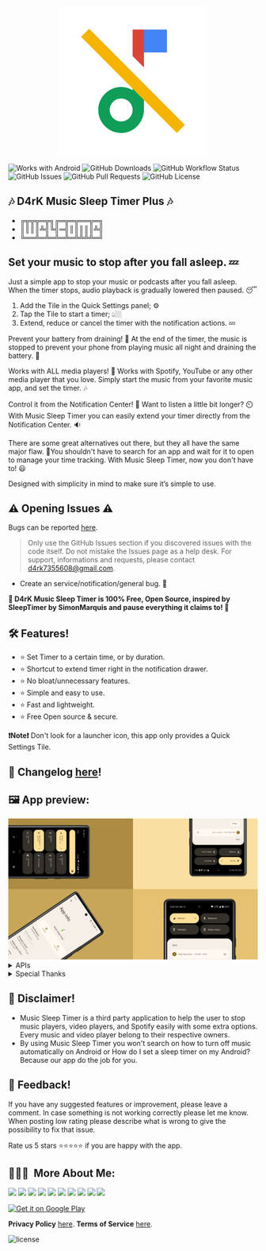 <p align="center">
<img src="/app/src/main/play/listings/en-US/graphics/ic_launcher-playstore.png" width="300">
</p>

![Works with Android](https://img.shields.io/badge/Made%20for-Android-lime?style=for-the-badge&logo=android)
![GitHub Downloads](https://img.shields.io/github/downloads/D4rK7355608/com.d4rk.musicsleeptimer.plus/total?color=green&style=for-the-badge&logo=github)
![GitHub Workflow Status](https://img.shields.io/github/workflow/status/D4rK7355608/com.d4rk.musicsleeptimer.plus/Android%20CI/master?style=for-the-badge&logo=github)
![GitHub Issues](https://img.shields.io/github/issues/D4rK7355608/com.d4rk.musicsleeptimer.plus?style=for-the-badge&logo=github)
![GitHub Pull Requests](https://img.shields.io/github/issues-pr/D4rK7355608/com.d4rk.musicsleeptimer.plus?style=for-the-badge&logo=github)
![GitHub License](https://img.shields.io/github/license/D4rK7355608/com.d4rk.musicsleeptimer.plus?style=for-the-badge&logo=github)

##  🎶 D4rK Music Sleep Timer Plus 🎶

- ╔╦╦╦═╦╗╔═╦═╦══╦═╗
- ║║║║╩╣╚╣═╣║║║║║╩╣
- ╚══╩═╩═╩═╩═╩╩╩╩═╝

## Set your music to stop after you fall asleep. 💤

Just a simple app to stop your music or podcasts after you fall asleep. When the timer stops, audio playback is gradually lowered then paused. 😴

1. Add the Tile in the Quick Settings panel; ⚙️
2. Tap the Tile to start a timer; 👆🏼
3. Extend, reduce or cancel the timer with the notification actions. 💤

Prevent your battery from draining! 📱
At the end of the timer, the music is stopped to prevent your phone from playing music all night and draining the battery. 🔋

Works with ALL media players! 📱
Works with Spotify, YouTube or any other media player that you love. Simply start the music from your favorite music app, and set the timer. 🎶

Control it from the Notification Center! 📱
Want to listen a little bit longer? ⏲️With Music Sleep Timer you can easily extend your timer directly from the Notification Center. 🔉

There are some great alternatives out there, but they all have the same major flaw. 👀You shouldn't have to search for an app and wait for it to open to manage your time tracking. With Music Sleep Timer, now you don't have to! 😃

Designed with simplicity in mind to make sure it’s simple to use.

## ⚠ Opening Issues ⚠

Bugs can be reported [here](https://github.com/D4rK7355608/com.d4rk.musicsleeptimer.plus/issues).

> Only use the GitHub Issues section if you discovered issues with the code itself. Do not mistake the Issues page as a help desk.
> For support, informations and requests, please contact <d4rk7355608@gmail.com>.

- Create an service/notification/general bug.  🐞

__🖤 D4rK Music Sleep Timer is 100% Free, Open Source, inspired by SleepTimer by SimonMarquis and pause everything it claims to! 🖤__

## 🛠️ Features!
- ⭐️ Set Timer to a certain time, or by duration.
- ⭐️ Shortcut to extend timer right in the notification drawer.
- ⭐️ No bloat/unnecessary features.
- ⭐️ Simple and easy to use.
- ⭐️ Fast and lightweight.
- ⭐️ Free Open source & secure.

__❗Note❗__  Don't look for a launcher icon, this app only provides a Quick Settings Tile.

## 📝 Changelog [here](https://raw.githubusercontent.com/D4rK7355608/com.d4rk.musicsleeptimer.plus/master/CHANGELOG.md)!

## 🖼️ App preview:

<img src="/app/src/main/play/listings/en-US/graphics/phone-screenshots/5-screenshot_all.png">

<details>
  <summary>APIs</summary>

- [Tile](https://developer.android.com/reference/android/service/quicksettings/Tile.html) and [TileService](https://developer.android.com/reference/android/service/quicksettings/TileService): Quick Settings Tile
- [Notification.Builder.setTimeoutAfter(durationMs)](https://developer.android.com/reference/android/app/Notification.Builder#setTimeoutAfter(long)): set notification timeout.
- [Notification.Builder.setDeleteIntent(intent)](https://developer.android.com/reference/android/app/Notification.Builder#setDeleteIntent(android.app.PendingIntent)): set deletion action.
- [AudioManager.adjustStreamVolume(STREAM_MUSIC, ADJUST_LOWER, flags)](https://developer.android.com/reference/android/media/AudioManager#adjustStreamVolume(int,%20int,%20int)): lower media volume.
- [AudioManager.requestAudioFocus(focusRequest)](https://developer.android.com/reference/android/media/AudioManager#requestAudioFocus(android.media.AudioFocusRequest)): stop current media stream.
- [AudioManager.setStreamVolume(STREAM_MUSIC, index, flags)](https://developer.android.com/reference/android/media/AudioManager#setStreamVolume(int,%20int,%20int)): restore initial volume.
- [AudioManager.abandonAudioFocusRequest(focusRequest)](https://developer.android.com/reference/android/media/AudioManager#abandonAudioFocusRequest(android.media.AudioFocusRequest)): release audio focus.

</details>

<details>
  <summary>Special Thanks</summary>

- Thanks [SimonMarquis](https://github.com/SimonMarquis) for [SleepTimer](https://github.com/SimonMarquis/SleepTimer);

</details>

## 🛑 Disclaimer!
- Music Sleep Timer is a third party application to help the user to stop music players, video players, and Spotify easily with some extra options. Every music and video player belong to their respective owners.
- By using Music Sleep Timer you won't search on how to turn off music automatically on Android or How do I set a sleep timer on my Android? Because our app do the job for you.

## 💬 Feedback!
If you have any suggested features or improvement, please leave a comment. In case something is not working correctly please let me know. When posting low rating please describe what is wrong to give the possibility to fix that issue.

Rate us 5 stars ⭐⭐⭐⭐⭐ if you are happy with the app.

## 👨🏻‍💻 &nbsp;More About Me:
<a href="mailto:d4rk7355608@gmail.com"><img src="https://img.shields.io/badge/d4rk7355608@gmail.com-red?style=for-the-badge&logo=gmail&logoColor=white"/></a>
<a href="https://developers.google.com/profile/u/D4rK7355608"><img src="https://img.shields.io/badge/Android%20Developers-white?style=for-the-badge&logo=android"/></a>
<a href="https://forum.xda-developers.com/m/d4rk7355608.10095012/"><img src="https://img.shields.io/badge/XDA%20Developers-grey?style=for-the-badge&logo=xdadevelopers"/></a>
<a href="https://www.deviantart.com/d4rk7355608"><img src="https://img.shields.io/badge/DeviantArt-default?style=for-the-badge&logo=deviantart&logoColor=white"/></a>
<a href="https://gamejolt.com/@D4rK_S-A-D"><img src="https://img.shields.io/badge/GameJolt-grey?style=for-the-badge&logo=gamejolt&logoColor=white"/></a>
<a href="https://patreon.com/D4rK7355608"><img src="https://img.shields.io/endpoint.svg?url=https%3A%2F%2Fshieldsio-patreon.vercel.app%2Fapi%3Fusername%3DD4rK7355608%26type%3Dpatrons&style=for-the-badge"/></a>
<a href="https://www.paypal.me/d4rkmichaeltutorials"><img src="https://img.shields.io/badge/Paypal-white?style=for-the-badge&logo=paypal"/></a>
<a href="https://twitter.com/D4rK7355608/"><img src="https://img.shields.io/twitter/follow/D4rK7355608?color=blue&label=Twitter&logo=Twitter&style=for-the-badge"/></a>
<a href="https://www.youtube.com/c/D4rK7355608/"><img src="https://img.shields.io/youtube/channel/subscribers/UCLDi-rmSRry0pNL-oVvGJAw?color=darkred&label=D4rK&logo=youtube&logoColor=darkred&style=for-the-badge"/></a>
<a href="https://github.com/D4rK7355608/"><img src="https://img.shields.io/github/followers/D4rK7355608?color=white&logo=GitHub&style=for-the-badge"/></a>

[<img src="https://play.google.com/intl/en_us/badges/images/generic/en-play-badge.png" alt="Get it on Google Play" height="90">](https://play.google.com/store/apps/details?id=com.d4rk.musicsleeptimer.plus)

__Privacy Policy__ [here](https://sites.google.com/view/d4rk7355608/more/apps/privacy-policy).
__Terms of Service__ [here](https://sites.google.com/view/d4rk7355608/more/apps/terms-of-service).

![license](https://imgur.com/QQlcEVT.png)